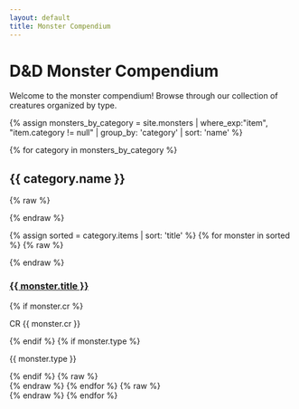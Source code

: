 ```yaml
---
layout: default
title: Monster Compendium
---
```


# D&D Monster Compendium

Welcome to the monster compendium! Browse through our collection of creatures organized by type.

{% assign monsters_by_category = site.monsters | where_exp:"item", "item.category != null" | group_by: 'category' | sort: 'name' %}

{% for category in monsters_by_category %}
## {{ category.name }}

{% raw %}
<div class="monster-list">
{% endraw %}

{% assign sorted = category.items | sort: 'title' %}
{% for monster in sorted %}
{% raw %}
  <div class="monster-card">
{% endraw %}
    <h3><a href="{{ monster.url | relative_url }}">{{ monster.title }}</a></h3>
    {% if monster.cr %}
    <p class="monster-cr">CR {{ monster.cr }}</p>
    {% endif %}
    {% if monster.type %}
    <p class="monster-type">{{ monster.type }}</p>
    {% endif %}
{% raw %}
  </div>
{% endraw %}
{% endfor %}
{% raw %}
</div>
{% endraw %}
{% endfor %}
